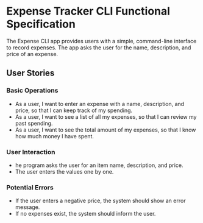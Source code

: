 # Expense Tracker CLI Functional Specification

The Expense CLI app provides users with a simple, command-line interface to record expenses. The app asks the user for the name, description, and price of an expense.

## User Stories

### Basic Operations

- As a user, I want to enter an expense with a name, description, and price, so that I can keep track of my spending.
- As a user, I want to see a list of all my expenses, so that I can review my past spending.
- As a user, I want to see the total amount of my expenses, so that I know how much money I have spent.

### User Interaction
- he program asks the user for an item name, description, and price.
- The user enters the values one by one.

### Potential Errors
- If the user enters a negative price, the system should show an error message.
- If no expenses exist, the system should inform the user.
